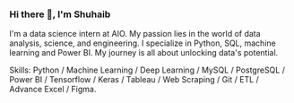 ### Hi there 👋, I'm Shuhaib
I'm a data science intern at AIO. My passion lies in the world of data analysis, science, and engineering. I specialize in Python, SQL, machine learning and Power BI. My journey is all about unlocking data's potential.

Skills: Python / Machine Learning / Deep Learning / MySQL / PostgreSQL / Power BI / Tensorflow / Keras / Tableau / Web Scraping / Git / ETL / Advance Excel / Figma.





